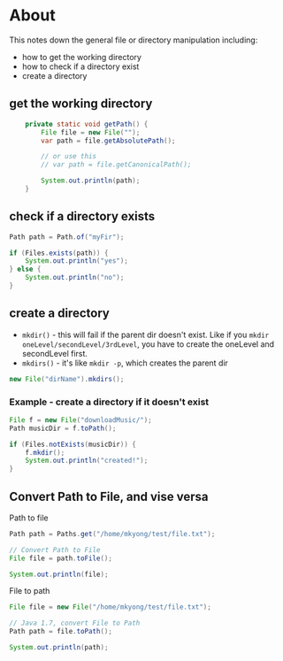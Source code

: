 # About

This notes down the general file or directory manipulation including:

- how to get the working directory
- how to check if a directory exist
- create a directory

## get the working directory

```java
    private static void getPath() {
        File file = new File("");
        var path = file.getAbsolutePath();

        // or use this
        // var path = file.getCanonicalPath();

        System.out.println(path);
    }

```

## check if a directory exists

```java
Path path = Path.of("myFir");

if (Files.exists(path)) {
    System.out.println("yes");
} else {
    System.out.println("no");
}
```

## create a directory

- `mkdir()` - this will fail if the parent dir doesn't exist. Like if you `mkdir oneLevel/secondLevel/3rdLevel`, you have to create the oneLevel and secondLevel first.
- `mkdirs()` - it's like `mkdir -p`, which creates the parent dir

```java
new File("dirName").mkdirs();
```

### Example - create a directory if it doesn't exist

```java
File f = new File("downloadMusic/");
Path musicDir = f.toPath();

if (Files.notExists(musicDir)) {
    f.mkdir();
    System.out.println("created!");
}
```

## Convert Path to File, and vise versa

Path to file
```java
Path path = Paths.get("/home/mkyong/test/file.txt");

// Convert Path to File
File file = path.toFile();

System.out.println(file);
```

File to path
```java
File file = new File("/home/mkyong/test/file.txt");

// Java 1.7, convert File to Path
Path path = file.toPath();

System.out.println(path);
```
